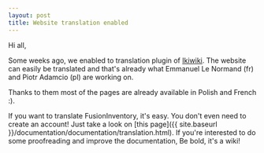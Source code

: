 ```yaml
---
layout: post
title: Website translation enabled
---
```


Hi all,

Some weeks ago, we enabled to translation plugin of [Ikiwiki](http://www.ikiwiki.info). The
website can easily be translated and that's already what Emmanuel Le Normand (fr) and
Piotr Adamcio (pl) are working on.

Thanks to them most of the pages are already available in Polish and French :).

If you want to translate FusionInventory, it's easy. You don't even need to create an account! Just
take a look on [this page]({{ site.baseurl }}/documentation/documentation/translation.html).
If you're interested to do some proofreading and improve the documentation, Be bold, it's a wiki!
